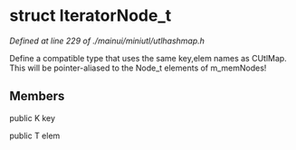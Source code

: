 # struct IteratorNode_t

*Defined at line 229 of ./mainui/miniutl/utlhashmap.h*

 Define a compatible type that uses the same key,elem names as CUtlMap. This will be pointer-aliased to the Node_t elements of m_memNodes!



## Members

public K key

public T elem



